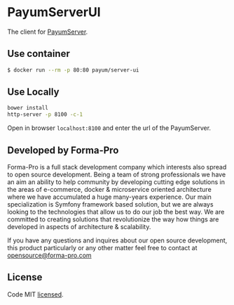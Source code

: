 PayumServerUI
=============

The client for [PayumServer](https://github.com/Payum/PayumServer).

## Use container

```bash
$ docker run --rm -p 80:80 payum/server-ui
```

## Use Locally

```bash
bower install
http-server -p 8100 -c-1
```

Open in browser `localhost:8100` and enter the url of the PayumServer.

## Developed by Forma-Pro

Forma-Pro is a full stack development company which interests also spread to open source development. 
Being a team of strong professionals we have an aim an ability to help community by developing cutting edge solutions in the areas of e-commerce, docker & microservice oriented architecture where we have accumulated a huge many-years experience. 
Our main specialization is Symfony framework based solution, but we are always looking to the technologies that allow us to do our job the best way. We are committed to creating solutions that revolutionize the way how things are developed in aspects of architecture & scalability.

If you have any questions and inquires about our open source development, this product particularly or any other matter feel free to contact at opensource@forma-pro.com

## License

Code MIT [licensed](LICENSE.md).
